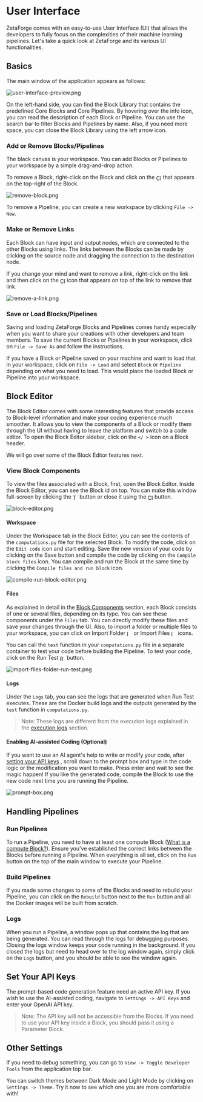 # User Interface

ZetaForge comes with an easy-to-use User Interface (UI) that allows the developers to fully focus on the complexities 
of their machine learning pipelines. Let's take a quick look at ZetaForge and its various UI functionalities.

## Basics

The main window of the application appears as follows:

![user-interface-preview.png](assets%2Fuser-interface-preview.png)

On the left-hand side, you can find the Block Library that contains the predefined Core Blocks and Core Pipelines. 
By hovering over the info icon, you can read the description of each Block or Pipeline.
You can use the search bar to filter Blocks and Pipelines by name. Also, if you need more space, you can close the 
Block Library using the left arrow icon.

### Add or Remove Blocks/Pipelines
The black canvas is your workspace. You can add Blocks or Pipelines to your workspace by a simple drag-and-drop action.

To remove a Block, right-click on the Block and click on the <img src="assets/close-icon.png" alt="Close" style="display:inline-block; vertical-align:middle; height:1em;"> that appears on the top-right of the Block.

![remove-block.png](assets%2Fremove-block.png)

To remove a Pipeline, you can create a new workspace by clicking `File -> New`.

### Make or Remove Links

Each Block can have input and output nodes, which are connected to the other Blocks using links.
The links between the Blocks can be made by clicking on the source node and dragging the connection to the destination
node.

If you change your mind and want to remove a link, right-click on the link and then click on the <img src="assets/close-icon.png" alt="Close" style="display:inline-block; vertical-align:middle; height:1em;"> icon that 
appears on top of the link to remove that link.

![remove-a-link.png](assets%2Fremove-a-link.png)

### Save or Load Blocks/Pipelines

Saving and loading ZetaForge Blocks and Pipelines comes handy especially when you want to share your creations with
other developers and team members. To save the current Blocks or Pipelines in your workspace, click on `File -> Save As`
and follow the instructions. 

If you have a Block or Pipeline saved on your machine and want to load that in your workspace, 
click on `File -> Load`
and select `Block` or `Pipeline` depending on what you need to load. This would place the loaded Block or Pipeline
into your workspace.

## Block Editor

The Block Editor comes with some interesting features that provide access to Block-level information and make your 
coding experience much smoother. It allows you
to view the components of a Block or modify them through the UI without having to leave the 
platform and switch to a code editor. To open the Block Editor sidebar, click on the `</ >` icon on a Block header.

We will go over some of the Block Editor features next.

### View Block Components
To view the files associated with a Block, first, open the Block Editor. Inside the Block Editor, you can see the 
Block id on top. You can make this window full-screen by clicking the
<img src="assets/full-screen-toggle.png" alt="Toggle Full Screen" style="display:inline-block; vertical-align:middle; height:1em;">
button or close it using the 
<img src="assets/close-icon.png" alt="Close" style="display:inline-block; vertical-align:middle; height:1em;">
button.

![block-editor.png](assets%2Fblock-editor.png)
#### Workspace
Under the Workspace tab in the Block Editor, you can see the contents of the `computations.py` file for the selected 
Block. To modify the code, click on the `Edit code` icon and start editing. Save the new version of your code by clicking 
on the Save button and compile the code by clicking on the `Compile block files` icon.
You can compile and run the Block at the
same time by clicking the `Compile files and run block` icon.

![compile-run-block-editor.png](assets%2Fcompile-run-block-editor.png)



#### Files
As explained in detail in the [Block Components](create-blocks.md/#block-components) section, each Block consists of one or several
files, depending on its type. You can see these components under the `Files` tab. You can directly modify these files 
and save your changes through the UI. Also, to import a folder or multiple files to your workspace, you can click on 
Import Folder
<img src="assets/import-folder.png" alt="Import Folder" style="display:inline-block; vertical-align:middle; height:1em;"> 
or Import Files
<img src="assets/import-files.png" alt="Import Files" style="display:inline-block; vertical-align:middle; height:1em;">
icons.

You can call the `test` function in your `computations.py` file in a separate container to test your code before building
the Pipeline. To test your code, click on the Run Test 
<img src="assets/run-test.png" alt="Run Test" style="display:inline-block; vertical-align:middle; height:1em;">
button.

![import-files-folder-run-test.png](assets%2Fimport-files-folder-run-test.png)

#### Logs

Under the `Logs` tab, you can see the logs that are generated when Run Test executes. These are the Docker build logs and
the outputs generated by the `test` function in `computations.py`.

> Note: These logs are different from the execution logs explained in the [execution logs](#user-interface.md/logs) section.

#### Enabling AI-assisted Coding (Optional) 
If you want to use an AI agent's help to write or modify your code, after [setting your API keys](#set-your-api-keys) 
, scroll down to the prompt box and type in the 
code logic or the modification you want to make. Press enter and wait to see the magic happen! If you like the generated
code, compile the Block to use the new code next time you are running the Pipeline.

![prompt-box.png](assets%2Fprompt-box.png)

## Handling Pipelines

### Run Pipelines
To run a Pipeline, you need to have at least one compute Block 
([What is a compute Block?](create-blocks.md/#block-components)). Ensure you've established the correct links between the Blocks before running a
Pipeline. When everything is all set, click on the `Run` button on the top of the main window to
execute your Pipeline.

### Build Pipelines
If you made some changes to some of the Blocks and need to rebuild your Pipeline, you can click on the `Rebuild` button
next to the `Run` button and all the Docker images will be built from scratch.

### Logs
When you run a Pipeline, a window pops up that contains the log that are being generated. You can read through the logs 
for debugging purposes. Closing the logs window keeps your code running in the background. If you closed the logs but 
need to head over to the log window again, simply click on the `Logs` button, and you should be able to see the window
again.


## Set Your API Keys
The prompt-based code generation feature need an active API key. If you wish to use the AI-assisted coding,
navigate to `Settings -> API Keys` and enter your OpenAI API key.

> Note: The API key will not be accessible from the Blocks. If you need to use your API key inside a Block, you should 
pass it using a Parameter Block.

## Other Settings
If you need to debug something, you can go to `View -> Toggle Developer Tools` from the application top bar.

You can switch themes between Dark Mode and Light Mode by clicking on `Settings -> Theme`. Try it now to see which one
you are more comfortable with!




